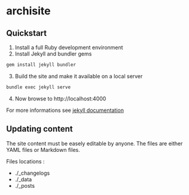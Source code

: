 # archisite

## Quickstart

1. Install a full Ruby development environment
2. Install Jekyll and bundler gems
```bash
gem install jekyll bundler
```
3. Build the site and make it available on a local server
```bash
bundle exec jekyll serve
```
4. Now browse to http://localhost:4000


For more informations see [jekyll documentation](https://jekyllrb.com/)


## Updating content

The site content must be easely editable by anyone. The files are either YAML files or Markdown files.

Files locations :
* ./_changelogs
* ./_data
* ./_posts
